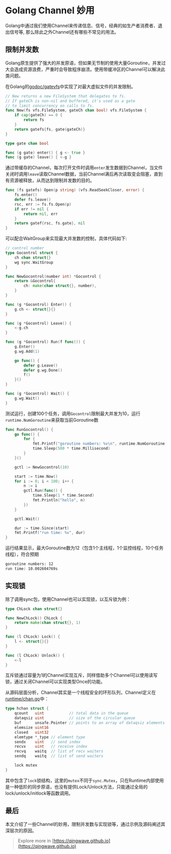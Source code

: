 # Golang Channel 妙用


Golang中通过我们使用Channel来传递信息、信号，经典的如生产者消费者、退出信号等, 那么除此之外Channel还有哪些不常见的用法。
<!--more-->

## 限制并发数
Golang原生提供了强大的并发原语，但如果无节制的使用大量Goroutine，并发过大会造成资源浪费，严重时会导致程序崩溃。使用带缓冲区的Channel可以解决此类问题。

在Golang的[godoc/gatevfs](https://github.com/golang/tools/blob/master/godoc/vfs/gatefs/gatefs.go)中实现了对最大虚拟文件的并发限制。
```go
// New returns a new FileSystem that delegates to fs.
// If gateCh is non-nil and buffered, it's used as a gate
// to limit concurrency on calls to fs.
func New(fs vfs.FileSystem, gateCh chan bool) vfs.FileSystem {
	if cap(gateCh) == 0 {
		return fs
	}
	return gatefs{fs, gate(gateCh)}
}

type gate chan bool

func (g gate) enter() { g <- true }
func (g gate) leave() { <-g }
```

通过带缓存的Channel，每次打开文件时调用`enter`发生数据到Channel，当文件关闭时调用`leave`读取Channel数据，当前Channel满后再次读取变会阻塞，直到有资源被释放，从而达到限制并发数的目的。
```go
func (fs gatefs) Open(p string) (vfs.ReadSeekCloser, error) {
	fs.enter()
	defer fs.leave()
	rsc, err := fs.fs.Open(p)
	if err != nil {
		return nil, err
	}
	return gatef{rsc, fs.gate}, nil
}
```

可以配合WaitGroup来实现最大并发数的控制，具体代码如下:
```go
// control number
type Gocontrol struct {
	ch chan struct{}
	wg sync.WaitGroup
}

func NewGocontrol(number int) *Gocontrol {
	return &Gocontrol{
		ch: make(chan struct{}, number),
	}
}

func (g *Gocontrol) Enter() {
	g.ch <- struct{}{}
}

func (g *Gocontrol) Leave() {
	<-g.ch
}

func (g *Gocontrol) Run(f func()) {
	g.Enter()
	g.wg.Add(1)

	go func() {
		defer g.Leave()
		defer g.wg.Done()
		f()
	}()
}

func (g *Gocontrol) Wait() {
	g.wg.Wait()
}
```

测试运行，创建100个任务，调用`Gocontrol`限制最大并发为10，运行`runtime.NumGoroutine`来获取当前Goroutine数
```go
func RunGocontrol() {
	go func() {
		for {
			fmt.Printf("goroutine numbers: %v\n", runtime.NumGoroutine())
			time.Sleep(500 * time.Millisecond)
		}
	}()

	gctl := NewGocontrol(10)

	start := time.Now()
	for i := 0; i < 100; i++ {
		n := i
		gctl.Run(func() {
			time.Sleep(1 * time.Second)
            fmt.Println("hello", n)
		})
	}

	gctl.Wait()

	dur := time.Since(start)
	fmt.Printf("run time: %v", dur)
}
```
运行结果显示，最大Goroutine数为12（包含1个主线程，1个监控线程，10个任务线程），符合预期
```bash
goroutine numbers: 12
run time: 10.002604769s
```

## 实现锁
除了调用sync包，使用Channel也可以实现锁，以互斥锁为例：
```go
type ChLock chan struct{}

func NewChLock() ChLock {
	return make(chan struct{}, 1)
}

func (l ChLock) Lock() {
	l <- struct{}{}
}

func (l ChLock) Unlock() {
	<-l
}
```
互斥锁通过容量为1的Channel实现互斥，同样借助多个Channel可以使用读写锁，通过关闭Channel可以实现类型Once的功能。

从源码层面分析，Channel其实是一个线程安全的环形队列，Channel定义在[runtime/chan.go](https://github.com/golang/go/blob/master/src/runtime/chan.go)中：
```go
type hchan struct {
	qcount   uint           // total data in the queue
	dataqsiz uint           // size of the circular queue
	buf      unsafe.Pointer // points to an array of dataqsiz elements
	elemsize uint16
	closed   uint32
	elemtype *_type // element type
	sendx    uint   // send index
	recvx    uint   // receive index
	recvq    waitq  // list of recv waiters
	sendq    waitq  // list of send waiters

	lock mutex
}
```
其中包含了`lock`锁结构，这里的`mutex`不同于`sync.Mutex`，只在Runtime内部使用是一种低阶的同步原语，也没有提供Lock/Unlock方法，只能通过全局的lock/unlock/initlock等函数调用。

## 最后
本文介绍了一些Channel的妙用，限制并发数与实现锁等，通过示例及源码阐述其深层次的原因。

> Explore more in [https://qingwave.github.io](https://qingwave.github.io)

